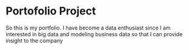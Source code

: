 # Portofolio Project
So this is my portfolio. I have become a data enthusiast since I am interested in big data and modeling business data so that I can provide insight to the company
